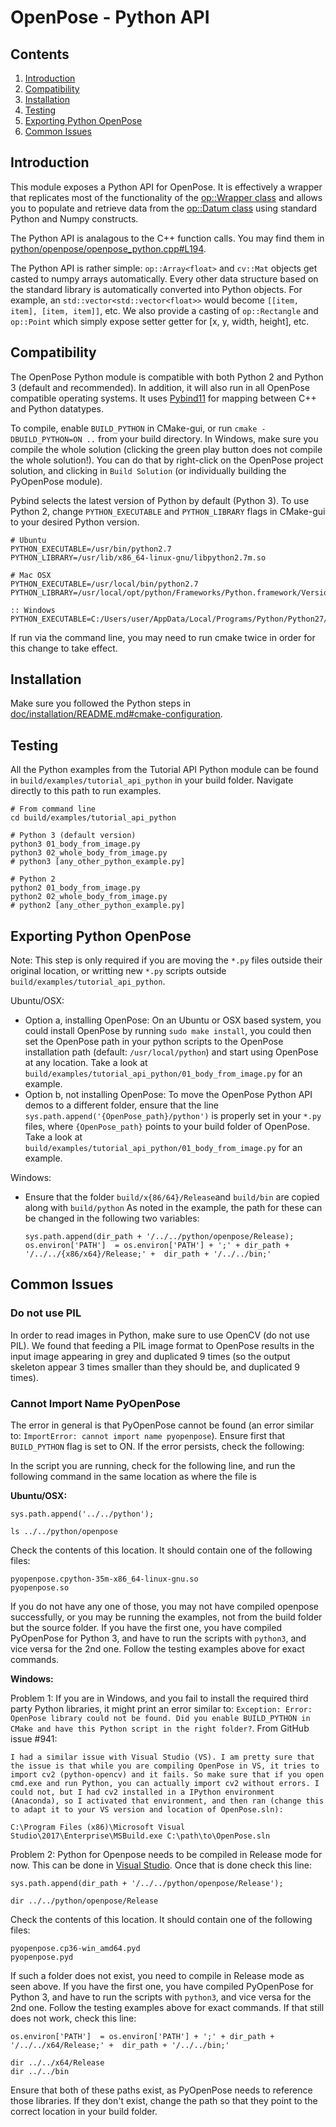 OpenPose - Python API
====================================

## Contents
1. [Introduction](#introduction)
2. [Compatibility](#compatibility)
3. [Installation](#installation)
4. [Testing](#testing)
5. [Exporting Python OpenPose](#exporting-python-openpose)
6. [Common Issues](#common-issues)



## Introduction
This module exposes a Python API for OpenPose. It is effectively a wrapper that replicates most of the functionality of the [op::Wrapper class](https://github.com/CMU-Perceptual-Computing-Lab/openpose/blob/master/include/openpose/wrapper/wrapper.hpp) and allows you to populate and retrieve data from the [op::Datum class](https://github.com/CMU-Perceptual-Computing-Lab/openpose/blob/master/include/openpose/core/datum.hpp) using standard Python and Numpy constructs.

The Python API is analagous to the C++ function calls. You may find them in [python/openpose/openpose_python.cpp#L194](https://github.com/CMU-Perceptual-Computing-Lab/openpose/blob/master/python/openpose/openpose_python.cpp#L194).

The Python API is rather simple: `op::Array<float>` and `cv::Mat` objects get casted to numpy arrays automatically. Every other data structure based on the standard library is automatically converted into Python objects. For example, an `std::vector<std::vector<float>>` would become `[[item, item], [item, item]]`, etc. We also provide a casting of `op::Rectangle` and `op::Point` which simply expose setter getter for [x, y, width, height], etc.





## Compatibility
The OpenPose Python module is compatible with both Python 2 and Python 3 (default and recommended). In addition, it will also run in all OpenPose compatible operating systems. It uses [Pybind11](https://github.com/pybind/pybind11) for mapping between C++ and Python datatypes.

To compile, enable `BUILD_PYTHON` in CMake-gui, or run `cmake -DBUILD_PYTHON=ON ..` from your build directory. In Windows, make sure you compile the whole solution (clicking the green play button does not compile the whole solution!). You can do that by right-click on the OpenPose project solution, and clicking in `Build Solution` (or individually building the PyOpenPose module).

Pybind selects the latest version of Python by default (Python 3). To use Python 2, change `PYTHON_EXECUTABLE` and `PYTHON_LIBRARY` flags in CMake-gui to your desired Python version.

```
# Ubuntu
PYTHON_EXECUTABLE=/usr/bin/python2.7
PYTHON_LIBRARY=/usr/lib/x86_64-linux-gnu/libpython2.7m.so
```

```
# Mac OSX
PYTHON_EXECUTABLE=/usr/local/bin/python2.7
PYTHON_LIBRARY=/usr/local/opt/python/Frameworks/Python.framework/Versions/2.7/lib/libpython2.7m.dylib
```

```
:: Windows
PYTHON_EXECUTABLE=C:/Users/user/AppData/Local/Programs/Python/Python27/python.exe
```

If run via the command line, you may need to run cmake twice in order for this change to take effect.



## Installation
Make sure you followed the Python steps in [doc/installation/README.md#cmake-configuration](installation/README.md#cmake-configuration).



## Testing
All the Python examples from the Tutorial API Python module can be found in `build/examples/tutorial_api_python` in your build folder. Navigate directly to this path to run examples.

```
# From command line
cd build/examples/tutorial_api_python

# Python 3 (default version)
python3 01_body_from_image.py
python3 02_whole_body_from_image.py
# python3 [any_other_python_example.py]

# Python 2
python2 01_body_from_image.py
python2 02_whole_body_from_image.py
# python2 [any_other_python_example.py]
```



## Exporting Python OpenPose
Note: This step is only required if you are moving the `*.py` files outside their original location, or writting new `*.py` scripts outside `build/examples/tutorial_api_python`.

Ubuntu/OSX:

- Option a, installing OpenPose: On an Ubuntu or OSX based system, you could install OpenPose by running `sudo make install`, you could then set the OpenPose path in your python scripts to the OpenPose installation path (default: `/usr/local/python`) and start using OpenPose at any location. Take a look at `build/examples/tutorial_api_python/01_body_from_image.py` for an example.
- Option b, not installing OpenPose: To move the OpenPose Python API demos to a different folder, ensure that the line `sys.path.append('{OpenPose_path}/python')` is properly set in your `*.py` files, where `{OpenPose_path}` points to your build folder of OpenPose. Take a look at `build/examples/tutorial_api_python/01_body_from_image.py` for an example.

Windows:

- Ensure that the folder  `build/x{86/64}/Release`and `build/bin` are copied along with `build/python` As noted in the example, the path for these can be changed in the following two variables:

  ```
  sys.path.append(dir_path + '/../../python/openpose/Release);
  os.environ['PATH']  = os.environ['PATH'] + ';' + dir_path + '/../../{x86/x64}/Release;' +  dir_path + '/../../bin;'
  ```



## Common Issues
### Do not use PIL
In order to read images in Python, make sure to use OpenCV (do not use PIL). We found that feeding a PIL image format to OpenPose results in the input image appearing in grey and duplicated 9 times (so the output skeleton appear 3 times smaller than they should be, and duplicated 9 times).


### Cannot Import Name PyOpenPose
The error in general is that PyOpenPose cannot be found (an error similar to: `ImportError: cannot import name pyopenpose`). Ensure first that `BUILD_PYTHON` flag is set to ON. If the error persists, check the following:

In the script you are running, check for the following line, and run the following command in the same location as where the file is

**Ubuntu/OSX:**

`sys.path.append('../../python');`

```
ls ../../python/openpose
```

Check the contents of this location. It should contain one of the following files:

```
pyopenpose.cpython-35m-x86_64-linux-gnu.so
pyopenpose.so
```

If you do not have any one of those, you may not have compiled openpose successfully, or you may be running the examples, not from the build folder but the source folder. If you have the first one, you have compiled PyOpenPose for Python 3, and have to run the scripts with `python3`, and vice versa for the 2nd one. Follow the testing examples above for exact commands.

**Windows:**

Problem 1: If you are in Windows, and you fail to install the required third party Python libraries, it might print an error similar to: `Exception: Error: OpenPose library could not be found. Did you enable BUILD_PYTHON in CMake and have this Python script in the right folder?`. From GitHub issue #941:
```
I had a similar issue with Visual Studio (VS). I am pretty sure that the issue is that while you are compiling OpenPose in VS, it tries to import cv2 (python-opencv) and it fails. So make sure that if you open cmd.exe and run Python, you can actually import cv2 without errors. I could not, but I had cv2 installed in a IPython environment (Anaconda), so I activated that environment, and then ran (change this to adapt it to your VS version and location of OpenPose.sln):

C:\Program Files (x86)\Microsoft Visual Studio\2017\Enterprise\MSBuild.exe C:\path\to\OpenPose.sln
```

Problem 2: Python for Openpose needs to be compiled in Release mode for now. This can be done in [Visual Studio](https://cdn.stereolabs.com/docs/getting-started/images/release_mode.png). Once that is done check this line:

`sys.path.append(dir_path + '/../../python/openpose/Release');`

```
dir ../../python/openpose/Release
```

Check the contents of this location. It should contain one of the following files:

```
pyopenpose.cp36-win_amd64.pyd
pyopenpose.pyd
```

If such a folder does not exist, you need to compile in Release mode as seen above. If you have the first one, you have compiled PyOpenPose for Python 3, and have to run the scripts with `python3`, and vice versa for the 2nd one. Follow the testing examples above for exact commands. If that still does not work, check this line:

`os.environ['PATH']  = os.environ['PATH'] + ';' + dir_path + '/../../x64/Release;' +  dir_path + '/../../bin;'`

```
dir ../../x64/Release
dir ../../bin
```

Ensure that both of these paths exist, as PyOpenPose needs to reference those libraries. If they don't exist, change the path so that they point to the correct location in your build folder.
